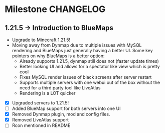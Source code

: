 # Milestone CHANGELOG

## 1.21.5 -> Introduction to BlueMaps
- Upgrade to Minecraft 1.21.5!
- Moving away from Dynmap due to multiple issues with MySQL rendering and BlueMaps just generally having a better UI. Some key pointers on why BlueMaps is a better option:
    - Already supports 1.21.5, dynmap still does not (faster update times)
    - Better looking UI and allows for a spectator like view which is pretty cool
    - Fixes MySQL render issues of black screens after server restart
    - Supports multiple servers with one webui out of the box without the need for a third party tool like LiveAtlas
    - Rendering is a LOT quicker

- [x] Upgraded servers to 1.21.5!
- [ ] Added BlueMap support for both servers into one UI
- [x] Removed Dynmap plugin, mod and config files.
- [x] Removed LiveAtlas support
- [ ] Rcon mentioned in README